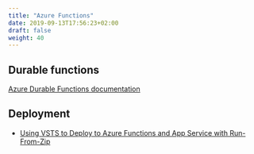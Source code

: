 ```yaml
---
title: "Azure Functions"
date: 2019-09-13T17:56:23+02:00
draft: false
weight: 40
---
```


## Durable functions

[Azure Durable Functions documentation](https://docs.microsoft.com/en-us/azure/azure-functions/durable/)

## Deployment

- [Using VSTS to Deploy to Azure Functions and App Service with Run-From-Zip](https://anthonychu.ca/post/vsts-deploy-app-service-azure-functions-run-from-zip/)
